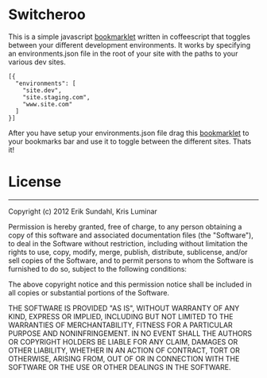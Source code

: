# Switcheroo

This is a simple javascript <a href="javascript: (function () {var jsCode = document.createElement('script'); jsCode.setAttribute('src', 'https://raw.github.com/eriksundahl/switcheroo/master/marklet.js');     document.body.appendChild(jsCode);    }());">bookmarklet</a> written in coffeescript that toggles between your different development environments. It works by specifying an environments.json file in the root of your site with the paths to your various dev sites.

    [{
      "environments": [
        "site.dev",
        "site.staging.com",
        "www.site.com"
      ]
    }]

After you have setup your environments.json file drag this <a href="javascript: (function () {var jsCode = document.createElement('script'); jsCode.setAttribute('src', 'https://raw.github.com/eriksundahl/switcheroo/master/marklet.js');     document.body.appendChild(jsCode);    }());">bookmarklet</a> to your bookmarks bar and use it to toggle between the different sites. Thats it!



# License
---

Copyright (c) 2012 Erik Sundahl, Kris Luminar

Permission is hereby granted, free of charge, to any person obtaining a copy of this software and associated documentation files (the "Software"), to deal in the Software without restriction, including without limitation the rights to use, copy, modify, merge, publish, distribute, sublicense, and/or sell copies of the Software, and to permit persons to whom the Software is furnished to do so, subject to the following conditions:

The above copyright notice and this permission notice shall be included in all copies or substantial portions of the Software.

THE SOFTWARE IS PROVIDED "AS IS", WITHOUT WARRANTY OF ANY KIND, EXPRESS OR IMPLIED, INCLUDING BUT NOT LIMITED TO THE WARRANTIES OF MERCHANTABILITY, FITNESS FOR A PARTICULAR PURPOSE AND NONINFRINGEMENT. IN NO EVENT SHALL THE AUTHORS OR COPYRIGHT HOLDERS BE LIABLE FOR ANY CLAIM, DAMAGES OR OTHER LIABILITY, WHETHER IN AN ACTION OF CONTRACT, TORT OR OTHERWISE, ARISING FROM, OUT OF OR IN CONNECTION WITH THE SOFTWARE OR THE USE OR OTHER DEALINGS IN THE SOFTWARE.